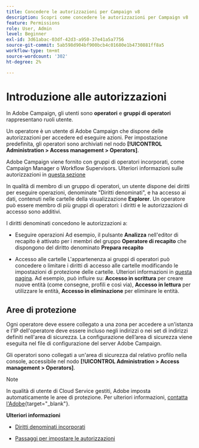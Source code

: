 ```yaml
---
title: Concedere le autorizzazioni per Campaign v8
description: Scopri come concedere le autorizzazioni per Campaign v8
feature: Permissions
role: User, Admin
level: Beginner
exl-id: 3d61abac-03df-42d3-a950-37e41a5a7756
source-git-commit: 5ab598d904bf900bcb4c01680e1b4730881ff8a5
workflow-type: tm+mt
source-wordcount: '302'
ht-degree: 2%

---
```


# Introduzione alle autorizzazioni

In Adobe Campaign, gli utenti sono **operatori** e **gruppi di operatori** rappresentano ruoli utente.

Un operatore è un utente di Adobe Campaign che dispone delle autorizzazioni per accedere ed eseguire azioni. Per impostazione predefinita, gli operatori sono archiviati nel nodo **[!UICONTROL Administration > Access management > Operators]**.

Adobe Campaign viene fornito con gruppi di operatori incorporati, come Campaign Manager o Workflow Supervisors. Ulteriori informazioni sulle autorizzazioni in [questa sezione](../start/gs-permissions.md)

In qualità di membro di un gruppo di operatori, un utente dispone dei diritti per eseguire operazioni, denominate &quot;Diritti denominati&quot;, e ha accesso ai dati, contenuti nelle cartelle della visualizzazione **Explorer**. Un operatore può essere membro di più gruppi di operatori: i diritti e le autorizzazioni di accesso sono additivi.

I diritti denominati concedono le autorizzazioni a:

* Eseguire operazioni
Ad esempio, il pulsante **Analizza** nell&#39;editor di recapito è attivato per i membri del gruppo **Operatore di recapito** che dispongono del diritto denominato **Prepara recapito**

* Accesso alle cartelle
L&#39;appartenenza ai gruppi di operatori può concedere o limitare i diritti di accesso alle cartelle modificando le impostazioni di protezione delle cartelle. Ulteriori informazioni in [questa pagina](../start/folder-permissions.md). Ad esempio, può influire su: **Accesso in scrittura** per creare nuove entità (come consegne, profili e così via), **Accesso in lettura** per utilizzare le entità, **Accesso in eliminazione** per eliminare le entità.

## Aree di protezione

Ogni operatore deve essere collegato a una zona per accedere a un&#39;istanza e l&#39;IP dell&#39;operatore deve essere incluso negli indirizzi o nei set di indirizzi definiti nell&#39;area di sicurezza. La configurazione dell’area di sicurezza viene eseguita nel file di configurazione del server Adobe Campaign.

Gli operatori sono collegati a un&#39;area di sicurezza dal relativo profilo nella console, accessibile nel nodo **[!UICONTROL Administration > Access management > Operators]**.

>[!NOTE]
>
>In qualità di utente di Cloud Service gestiti, Adobe imposta automaticamente le aree di protezione. Per ulteriori informazioni, [contatta l&#39;Adobe](https://helpx.adobe.com/it/enterprise/admin-guide.html/enterprise/using/support-for-experience-cloud.ug.html){target="_blank"}.

**Ulteriori informazioni**

* [Diritti denominati incorporati](../start/gs-permissions.md)

* [Passaggi per impostare le autorizzazioni](../start/manage-permissions.md)
